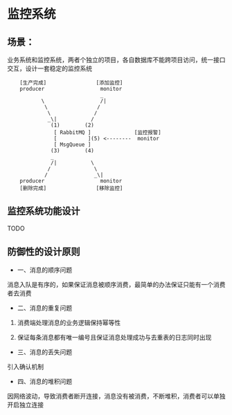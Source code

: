 # 监控系统


## 场景：
业务系统和监控系统，两者个独立的项目，各自数据库不能跨项目访问，统一接口交互，设计一套稳定的监控系统

```
    [生产完成]                [添加监控]
    producer                  monitor
                              _ 
           \                  /|
            \                /
             \              /
             _\|           /
              (1)        (2)
               [ RabbitMQ ]              [监控报警]
               [          ](5) <--------  monitor
               [ MsgQueue ]
              (3)        (4)
              _ 
              /|           \
             /              \
            /               _\|
    producer                  monitor
    [删除完成]                [移除监控]
```


## 监控系统功能设计

TODO


## 防御性的设计原则
- 一、消息的顺序问题

消息入队是有序的，如果保证消息被顺序消费，最简单的办法保证只能有一个消费者去消费

- 二、消息的重复问题

1. 消费端处理消息的业务逻辑保持幂等性

2. 保证每条消息都有唯一编号且保证消息处理成功与去重表的日志同时出现

- 三、消息的丢失问题

引入确认机制

- 四、消息的堆积问题

因网络波动，导致消费者断开连接，消息没有被消费，不断堆积，消费者可以单独开启独立连接
